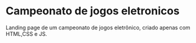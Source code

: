# Campeonato de jogos eletronicos
 Landing page de um campeonato de jogos eletrônico, criado apenas com HTML,CSS e JS.

